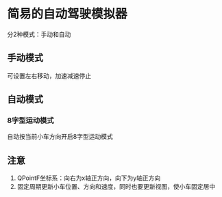 # 简易的自动驾驶模拟器
分2种模式：手动和自动
## 手动模式
可设置左右移动，加速减速停止
## 自动模式
### 8字型运动模式
自动按当前小车方向开启8字型运动模式
## 注意
1. QPointF坐标系：向右为x轴正方向，向下为y轴正方向
2. 固定周期更新小车位置、方向和速度，同时也要更新视图，使小车固定居中